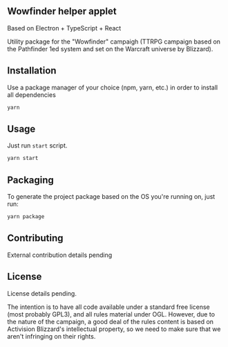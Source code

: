 ## Wowfinder helper applet

Based on Electron + TypeScript + React

Utility package for the "Wowfinder" campaigh (TTRPG campaign based on the Pathfinder 1ed system and set on the Warcraft universe by Blizzard).

## Installation

Use a package manager of your choice (npm, yarn, etc.) in order to install all dependencies

```bash
yarn
```

## Usage

Just run `start` script.

```bash
yarn start
```

## Packaging

To generate the project package based on the OS you're running on, just run:

```bash
yarn package
```

## Contributing

External contribution details pending

## License

License details pending.

The intention is to have all code available under a standard free license (most probably GPL3), and all rules material under OGL.
However, due to the nature of the campaign, a good deal of the rules content is based on Activision Blizzard's intellectual property, so we need to make sure that we aren't infringing on their rights.
